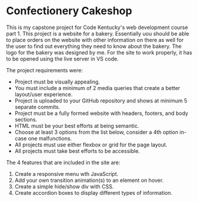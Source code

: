 # Confectionery Cakeshop #

This is my capstone project for Code Kentucky's web development course part 1. This project is a website for a bakery. Essentially uou should be able to place orders on the website with other information on there as well for the user to find out everything they need to know about the bakery. The logo for the bakery was designed by me. For the site to work properly, it has to be opened using the live server in VS code.

The project requirements were:
* Project must be visually appealing.
* You must include a minimum of 2 media queries that create a better layout/user experience.
* Project is uploaded to your GitHub repository and shows at minimum 5 separate commits.
* Project must be a fully formed website with headers, footers, and body sections.
* HTML must be your best efforts at being semantic.
* Choose at least 3 options from the list below, consider a 4th option in-case one malfunctions.
* All projects must use either flexbox or grid for the page layout.
* All projects must take best efforts to be accessible.

The 4 features that are included in the site are:
1. Create a responsive menu wth JavaScript.
2. Add your own transition animation(s) to an element on hover.
3. Create a simple hide/show div with CSS.
4. Create accordion boxes to display different types of information.
